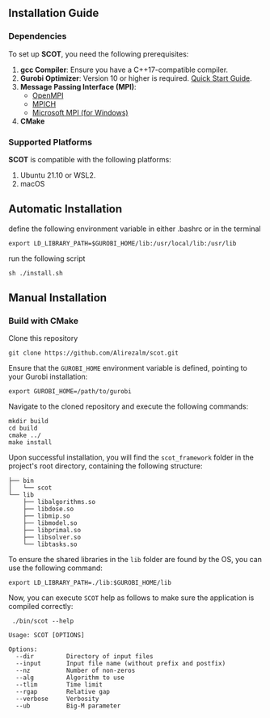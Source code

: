 ## Installation Guide

### Dependencies

To set up **SCOT**, you need the following prerequisites:

1. **gcc Compiler**: Ensure you have a C++17-compatible compiler.
2. **Gurobi Optimizer**: Version 10 or higher is required. [Quick Start Guide](https://www.gurobi.com/documentation/quickstart.html).
3. **Message Passing Interface (MPI)**:
   - [OpenMPI](https://www.open-mpi.org/)
   - [MPICH](https://www.mpich.org/)
   - [Microsoft MPI (for Windows)](https://docs.microsoft.com/en-us/message-passing-interface/microsoft-mpi)
4. **CMake**

### Supported Platforms

**SCOT** is compatible with the following platforms:

1. Ubuntu 21.10 or WSL2.
2. macOS

## Automatic Installation 

define the following environment variable in either .bashrc or in the terminal
```commandline
export LD_LIBRARY_PATH=$GUROBI_HOME/lib:/usr/local/lib:/usr/lib
```
run the following script
```commandline
sh ./install.sh
```
## Manual Installation 

### Build with CMake

Clone this repository
```commandline
git clone https://github.com/Alirezalm/scot.git
```
Ensure that the ```GUROBI_HOME``` environment variable is defined, pointing to your Gurobi installation:
```commandline
export GUROBI_HOME=/path/to/gurobi
```
Navigate to the cloned repository and execute the following commands:

```commandline
mkdir build
cd build
cmake ../
make install
```
Upon successful installation, you will find the ```scot_framework``` folder in the project's root directory,
containing the following structure:

```
├── bin
│   └── scot
└── lib
    ├── libalgorithms.so
    ├── libdose.so
    ├── libmip.so
    ├── libmodel.so
    ├── libprimal.so
    ├── libsolver.so
    └── libtasks.so
```
To ensure the shared libraries in the ```lib``` folder are found by the OS, you can use the following command:
```commandline
export LD_LIBRARY_PATH=./lib:$GUROBI_HOME/lib
```
Now, you can execute ```SCOT``` help as follows to make sure the application is compiled correctly:
```commandline
 ./bin/scot --help
```
```commandline
Usage: SCOT [OPTIONS]

Options:
  --dir         Directory of input files
  --input       Input file name (without prefix and postfix)
  --nz          Number of non-zeros
  --alg         Algorithm to use
  --tlim        Time limit
  --rgap        Relative gap
  --verbose     Verbosity
  --ub          Big-M parameter
```

